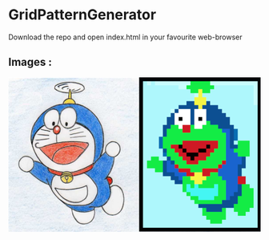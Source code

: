 # GridPatternGenerator

Download the repo and open index.html in your favourite web-browser


## Images :
![Generated Images](https://github.com/Anooppandikashala/GridPatternGenerator/blob/master/Example%20Images/Untitled.png)
